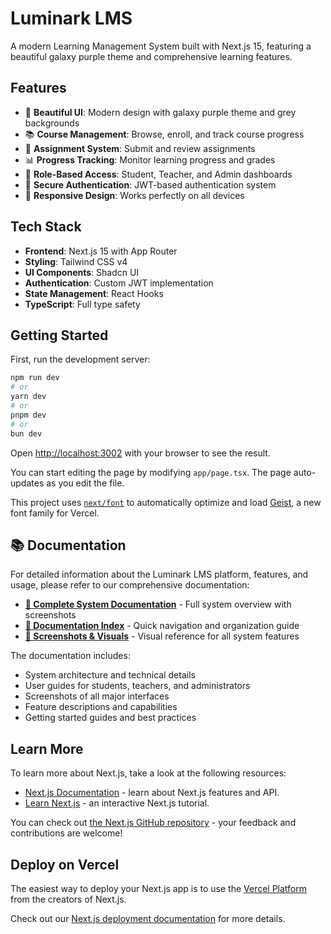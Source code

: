 # Luminark LMS

A modern Learning Management System built with Next.js 15, featuring a beautiful galaxy purple theme and comprehensive learning features.

## Features

- 🎨 **Beautiful UI**: Modern design with galaxy purple theme and grey backgrounds
- 📚 **Course Management**: Browse, enroll, and track course progress
- 📝 **Assignment System**: Submit and review assignments
- 📊 **Progress Tracking**: Monitor learning progress and grades
- 👥 **Role-Based Access**: Student, Teacher, and Admin dashboards
- 🔐 **Secure Authentication**: JWT-based authentication system
- 📱 **Responsive Design**: Works perfectly on all devices

## Tech Stack

- **Frontend**: Next.js 15 with App Router
- **Styling**: Tailwind CSS v4
- **UI Components**: Shadcn UI
- **Authentication**: Custom JWT implementation
- **State Management**: React Hooks
- **TypeScript**: Full type safety

## Getting Started

First, run the development server:

```bash
npm run dev
# or
yarn dev
# or
pnpm dev
# or
bun dev
```

Open [http://localhost:3002](http://localhost:3002) with your browser to see the result.

You can start editing the page by modifying `app/page.tsx`. The page auto-updates as you edit the file.

This project uses [`next/font`](https://nextjs.org/docs/app/building-your-application/optimizing/fonts) to automatically optimize and load [Geist](https://vercel.com/font), a new font family for Vercel.

## 📚 Documentation

For detailed information about the Luminark LMS platform, features, and usage, please refer to our comprehensive documentation:

- **[📖 Complete System Documentation](docs/LUMINARK_LMS_DOCUMENTATION.md)** - Full system overview with screenshots
- **[📁 Documentation Index](docs/README.md)** - Quick navigation and organization guide
- **[📱 Screenshots & Visuals](docs/)** - Visual reference for all system features

The documentation includes:
- System architecture and technical details
- User guides for students, teachers, and administrators
- Screenshots of all major interfaces
- Feature descriptions and capabilities
- Getting started guides and best practices

## Learn More

To learn more about Next.js, take a look at the following resources:

- [Next.js Documentation](https://nextjs.org/docs) - learn about Next.js features and API.
- [Learn Next.js](https://nextjs.org/learn) - an interactive Next.js tutorial.

You can check out [the Next.js GitHub repository](https://github.com/vercel/next.js) - your feedback and contributions are welcome!

## Deploy on Vercel

The easiest way to deploy your Next.js app is to use the [Vercel Platform](https://vercel.com/new?utm_medium=default-template&filter=next.js&utm_source=create-next-app&utm_campaign=create-next-app-readme) from the creators of Next.js.

Check out our [Next.js deployment documentation](https://nextjs.org/docs/app/building-your-application/deploying) for more details.
